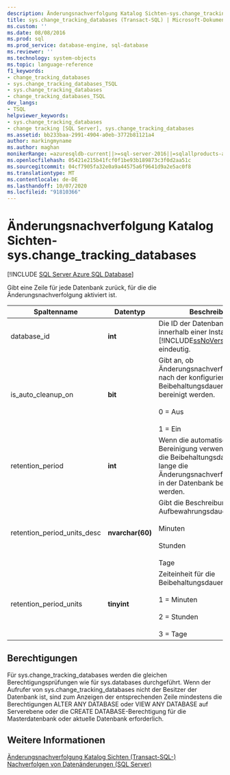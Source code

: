 ```yaml
---
description: Änderungsnachverfolgung Katalog Sichten-sys.change_tracking_databases
title: sys.change_tracking_databases (Transact-SQL) | Microsoft-Dokumentation
ms.custom: ''
ms.date: 08/08/2016
ms.prod: sql
ms.prod_service: database-engine, sql-database
ms.reviewer: ''
ms.technology: system-objects
ms.topic: language-reference
f1_keywords:
- change_tracking_databases
- sys.change_tracking_databases_TSQL
- sys.change_tracking_databases
- change_tracking_databases_TSQL
dev_langs:
- TSQL
helpviewer_keywords:
- sys.change_tracking_databases
- change tracking [SQL Server], sys.change_tracking_databases
ms.assetid: bb233baa-2991-4904-a0eb-3772b81121a4
author: markingmyname
ms.author: maghan
monikerRange: =azuresqldb-current||>=sql-server-2016||=sqlallproducts-allversions||>=sql-server-linux-2017||=azuresqldb-mi-current
ms.openlocfilehash: 05421e215b41fcf0f1be93b189873c3f0d2aa51c
ms.sourcegitcommit: 04cf7905fa32e0a9a44575a6f9641d9a2e5ac0f8
ms.translationtype: MT
ms.contentlocale: de-DE
ms.lasthandoff: 10/07/2020
ms.locfileid: "91810366"
---
```

# <a name="change-tracking-catalog-views---syschange_tracking_databases"></a>Änderungsnachverfolgung Katalog Sichten-sys.change_tracking_databases
[!INCLUDE [SQL Server Azure SQL Database](../../includes/applies-to-version/sql-asdb.md)]

  Gibt eine Zeile für jede Datenbank zurück, für die die Änderungsnachverfolgung aktiviert ist.  

|Spaltenname|Datentyp|Beschreibung|  
|-----------------|---------------|-----------------|  
|database_id|**int**|Die ID der Datenbank. Sie ist innerhalb einer Instanz von [!INCLUDE[ssNoVersion](../../includes/ssnoversion-md.md)] eindeutig.|  
|is_auto_cleanup_on|**bit**|Gibt an, ob Änderungsnachverfolgungsdaten nach der konfigurierten Beibehaltungsdauer automatisch bereinigt werden.<br /><br /> 0 = Aus<br /><br /> 1 = Ein|  
|retention_period|**int**|Wenn die automatische Bereinigung verwendet wird, gibt die Beibehaltungsdauer an, wie lange die Änderungsnachverfolgungsdaten in der Datenbank beibehalten werden.|  
|retention_period_units_desc|**nvarchar(60)**|Gibt die Beschreibung der Aufbewahrungsdauer an:<br /><br /> Minuten<br /><br /> Stunden<br /><br /> Tage|  
|retention_period_units|**tinyint**|Zeiteinheit für die Beibehaltungsdauer:<br /><br /> 1 = Minuten<br /><br /> 2 = Stunden<br /><br /> 3 = Tage|  
  
## <a name="permissions"></a>Berechtigungen  
 Für sys.change_tracking_databases werden die gleichen Berechtigungsprüfungen wie für sys.databases durchgeführt. Wenn der Aufrufer von sys.change_tracking_databases nicht der Besitzer der Datenbank ist, sind zum Anzeigen der entsprechenden Zeile mindestens die Berechtigungen ALTER ANY DATABASE oder VIEW ANY DATABASE auf Serverebene oder die CREATE DATABASE-Berechtigung für die Masterdatenbank oder aktuelle Datenbank erforderlich.  
  
## <a name="see-also"></a>Weitere Informationen  
 [Änderungsnachverfolgung Katalog Sichten &#40;Transact-SQL-&#41;](./catalog-views-transact-sql.md)   
 [Nachverfolgen von Datenänderungen &#40;SQL Server&#41;](../../relational-databases/track-changes/track-data-changes-sql-server.md)  
  
